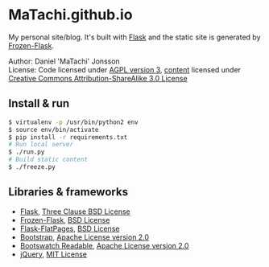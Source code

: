 # MaTachi.github.io

My personal site/blog. It's built with [Flask](http://flask.pocoo.org/) and the
static site is generated by
[Frozen-Flask](http://pythonhosted.org/Frozen-Flask/).

Author: Daniel 'MaTachi' Jonsson  
License: Code licensed under [AGPL version 3](LICENSE), [content](src/pages/)
licensed under [Creative Commons Attribution-ShareAlike 3.0
License](https://creativecommons.org/licenses/by-sa/3.0/)

## Install & run

```sh
$ virtualenv -p /usr/bin/python2 env
$ source env/bin/activate
$ pip install -r requirements.txt
# Run local server
$ ./run.py
# Build static content
$ ./freeze.py
```

## Libraries & frameworks

* [Flask](http://flask.pocoo.org/), [Three Clause BSD
  License](http://flask.pocoo.org/docs/license/)
* [Frozen-Flask](http://pythonhosted.org/Frozen-Flask/), [BSD
  License](https://github.com/SimonSapin/Frozen-Flask/blob/master/LICENSE)
* [Flask-FlatPages](http://pythonhosted.org/Flask-FlatPages/), [BSD
  License](https://github.com/SimonSapin/Flask-FlatPages/blob/master/LICENSE)
* [Bootstrap](http://getbootstrap.com/), [Apache License version
  2.0](https://github.com/twbs/bootstrap/blob/master/LICENSE)
* [Bootswatch Readable](http://bootswatch.com/readable/), [Apache License
  version 2.0](https://github.com/thomaspark/bootswatch/blob/gh-pages/LICENSE)
* [jQuery](http://jquery.com/), [MIT
  License](https://github.com/jquery/jquery/blob/master/MIT-LICENSE.txt)
